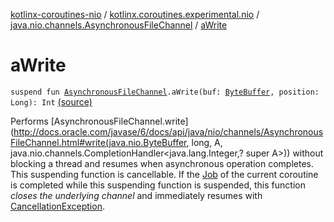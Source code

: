 [kotlinx-coroutines-nio](../../index.md) / [kotlinx.coroutines.experimental.nio](../index.md) / [java.nio.channels.AsynchronousFileChannel](index.md) / [aWrite](.)

# aWrite

`suspend fun `[`AsynchronousFileChannel`](http://docs.oracle.com/javase/6/docs/api/java/nio/channels/AsynchronousFileChannel.html)`.aWrite(buf: `[`ByteBuffer`](http://docs.oracle.com/javase/6/docs/api/java/nio/ByteBuffer.html)`, position: Long): Int` [(source)](http://github.com/kotlin/kotlinx.coroutines/tree/master/kotlinx-coroutines-nio/src/main/kotlin/kotlinx/coroutines/experimental/nio/Nio.kt#L74)

Performs [AsynchronousFileChannel.write](http://docs.oracle.com/javase/6/docs/api/java/nio/channels/AsynchronousFileChannel.html#write(java.nio.ByteBuffer, long, A, java.nio.channels.CompletionHandler<java.lang.Integer,? super A>)) without blocking a thread and resumes when asynchronous operation completes.
This suspending function is cancellable.
If the [Job](#) of the current coroutine is completed while this suspending function is suspended, this function
*closes the underlying channel* and immediately resumes with [CancellationException](#).

